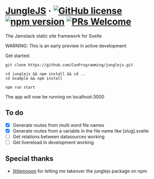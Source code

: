 # [JungleJS](https://junglejs.org/) &middot; [![GitHub license](https://img.shields.io/badge/license-MIT-blue.svg)](https://github.com/facebook/react/blob/master/LICENSE) [![npm version](https://img.shields.io/npm/v/junglejs.svg?style=flat)](https://www.npmjs.com/package/junglejs) [![PRs Welcome](https://img.shields.io/badge/PRs-welcome-brightgreen.svg)](https://reactjs.org/docs/how-to-contribute.html#your-first-pull-request)
The Jamstack static site framework for Svelte

WARNING: This is an early preview in active development

Get started:
```
git clone https://github.com/ConProgramming/junglejs.git

cd junglejs && npm install && cd ..
cd example && npm install

npm run start
```

The app will now be running on localhost:3000

## To do
- [x] Generate routes from multi word file names
- [x] Generate routes from a variable in the file name like [slug].svelte
- [ ] Get relations between datasources working
- [ ] Get livereload in development working

## Special thanks
 - [littlemooon](https://www.npmjs.com/~littlemooon) for letting me takeover the junglejs package on npm
